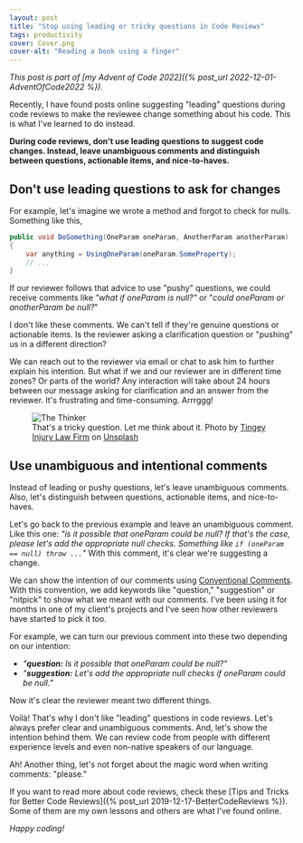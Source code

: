 ```yaml
---
layout: post
title: "Stop using leading or tricky questions in Code Reviews"
tags: productivity
cover: Cover.png
cover-alt: "Reading a book using a finger"
---
```


_This post is part of [my Advent of Code 2022]({% post_url 2022-12-01-AdventOfCode2022 %})._

Recently, I have found posts online suggesting "leading" questions during code reviews to make the reviewee change something about his code. This is what I've learned to do instead.

**During code reviews, don't use leading questions to suggest code changes. Instead, leave unambiguous comments and distinguish between questions, actionable items, and nice-to-haves.**

## Don't use leading questions to ask for changes

For example, let's imagine we wrote a method and forgot to check for nulls. Something like this,

```csharp
public void DoSomething(OneParam oneParam, AnotherParam anotherParam)
{
    var anything = UsingOneParam(oneParam.SomeProperty);
    // ...
}
```

If our reviewer follows that advice to use "pushy" questions, we could receive comments like _"what if oneParam is null?"_ or "_could oneParam or anotherParam be null?_"

I don't like these comments. We can't tell if they're genuine questions or actionable items. Is the reviewer asking a clarification question or "pushing" us in a different direction?

We can reach out to the reviewer via email or chat to ask him to further explain his intention. But what if we and our reviewer are in different time zones? Or parts of the world? Any interaction will take about 24 hours between our message asking for clarification and an answer from the reviewer. It's frustrating and time-consuming. Arrrggg!

<figure>
<img src="https://images.unsplash.com/photo-1620662736427-b8a198f52a4d?crop=entropy&cs=tinysrgb&fit=crop&fm=jpg&h=400&ixid=MnwxfDB8MXxyYW5kb218MHx8fHx8fHx8MTY2ODcyMzYyMA&ixlib=rb-4.0.3&q=80&utm_campaign=api-credit&utm_medium=referral&utm_source=unsplash_source&w=600" alt="The Thinker" />

<figcaption>That's a tricky question. Let me think about it. Photo by <a href="https://unsplash.com/@tingeyinjurylawfirm?utm_source=unsplash&utm_medium=referral&utm_content=creditCopyText">Tingey Injury Law Firm</a> on <a href="https://unsplash.com/s/photos/question?utm_source=unsplash&utm_medium=referral&utm_content=creditCopyText">Unsplash</a></figcaption>
</figure>

## Use unambiguous and intentional comments

Instead of leading or pushy questions, let's leave unambiguous comments. Also, let's distinguish between questions, actionable items, and nice-to-haves.

Let's go back to the previous example and leave an unambiguous comment. Like this one: _"is it possible that oneParam could be null? If that's the case, please let's add the appropriate null checks. Something like `if (oneParam == null) throw ...`"_ With this comment, it's clear we're suggesting a change.

We can show the intention of our comments using [Conventional Comments](https://conventionalcomments.org/). With this convention, we add keywords like "question," "suggestion" or "nitpick" to show what we meant with our comments. I've been using it for months in one of my client's projects and I've seen how other reviewers have started to pick it too.

For example, we can turn our previous comment into these two depending on our intention:
* _"**question:** Is it possible that oneParam could be null?"_
* _"**suggestion:** Let's add the appropriate null checks if oneParam could be null."_

Now it's clear the reviewer meant two different things.

Voilà! That's why I don't like "leading" questions in code reviews. Let's always prefer clear and unambiguous comments. And, let's show the intention behind them. We can review code from people with different experience levels and even non-native speakers of our language.

Ah! Another thing, let's not forget about the magic word when writing comments: "please."

If you want to read more about code reviews, check these [Tips and Tricks for Better Code Reviews]({% post_url 2019-12-17-BetterCodeReviews %}). Some of them are my own lessons and others are what I've found online.

_Happy coding!_